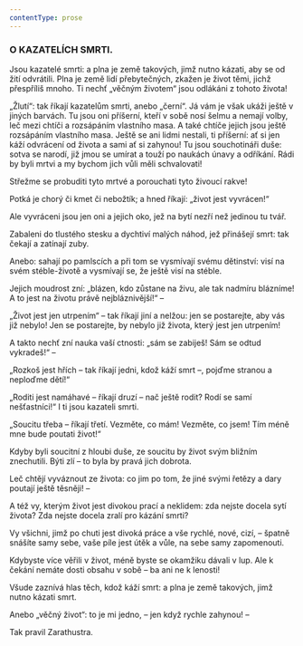 ```yaml
---
contentType: prose
---
```


### O KAZATELÍCH SMRTI.

Jsou kazatelé smrti: a plna je země takových, jimž nutno kázati, aby se od žití odvrátili. Plna je země lidí přebytečných, zkažen je život těmi, jichž přespříliš mnoho. Ti nechť „věčným životem“ jsou odlákáni z tohoto života!

„Žlutí“: tak říkají kazatelům smrti, anebo „černí“. Já vám je však ukáži ještě v jiných barvách. Tu jsou oni příšerní, kteří v sobě nosí šelmu a nemají volby, leč mezi chtíči a rozsápáním vlastního masa. A také chtíče jejich jsou ještě rozsápáním vlastního masa. Ještě se ani lidmi nestali, ti příšerní: ať si jen káží odvrácení od života a sami ať si zahynou! Tu jsou souchotináři duše: sotva se narodí, již jmou se umírat a touží po naukách únavy a odříkání. Rádi by byli mrtvi a my bychom jich vůli měli schvalovati!

Střežme se probuditi tyto mrtvé a porouchati tyto živoucí rakve!

Potká je chorý či kmet či nebožtík; a hned říkají: „život jest vyvrácen!“

Ale vyvráceni jsou jen oni a jejich oko, jež na bytí nezří než jedinou tu tvář.

Zabaleni do tlustého stesku a dychtiví malých náhod, jež přinášejí smrt: tak čekají a zatínají zuby.

Anebo: sahají po pamlscích a při tom se vysmívají svému dětinství: visí na svém stéble-životě a vysmívají se, že ještě visí na stéble.

Jejich moudrost zní: „blázen, kdo zůstane na živu, ale tak nadmíru blázníme! A to jest na životu právě nejbláznivější!“ –

„Život jest jen utrpením“ – tak říkají jiní a nelžou: jen se postarejte, aby vás již nebylo! Jen se postarejte, by nebylo již života, který jest jen utrpením!

A takto nechť zní nauka vaší ctnosti: „sám se zabiješ! Sám se odtud vykradeš!“ –

„Rozkoš jest hřích – tak říkají jedni, kdož káží smrt –, pojďme stranou a neploďme dětí!“

„Roditi jest namáhavé – říkají druzí – nač ještě rodit? Rodí se samí nešťastníci!“ I ti jsou kazateli smrti.

„Soucitu třeba – říkají třetí. Vezměte, co mám! Vezměte, co jsem! Tím méně mne bude poutati život!“

Kdyby byli soucitní z hloubi duše, ze soucitu by život svým bližním znechutili. Býti zlí – to byla by pravá jich dobrota.

Leč chtějí vyváznout ze života: co jim po tom, že jiné svými řetězy a dary poutají ještě těsněji! –

A též vy, kterým život jest divokou prací a neklidem: zda nejste docela sytí života? Zda nejste docela zralí pro kázání smrti?

Vy všichni, jimž po chuti jest divoká práce a vše rychlé, nové, cizí, – špatně snášíte samy sebe, vaše píle jest útěk a vůle, na sebe samy zapomenouti.

Kdybyste více věřili v život, méně byste se okamžiku dávali v lup. Ale k čekání nemáte dosti obsahu v sobě – ba ani ne k lenosti!

Všude zaznívá hlas těch, kdož káží smrt: a plna je země takových, jimž nutno kázati smrt.

Anebo „věčný život“: to je mi jedno, – jen když rychle zahynou! –

  

Tak pravil Zarathustra.
